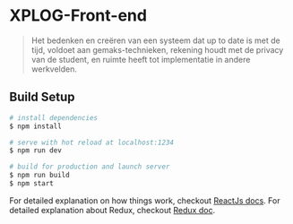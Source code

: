 # XPLOG-Front-end
 
> Het bedenken en creëren van een systeem dat up to date is met de tijd, voldoet aan gemaks-technieken, rekening houdt met de privacy van de student, en ruimte heeft tot implementatie in andere werkvelden.

## Build Setup

``` bash
# install dependencies
$ npm install

# serve with hot reload at localhost:1234
$ npm run dev

# build for production and launch server
$ npm run build
$ npm start

```

For detailed explanation on how things work, checkout [ReactJs docs](https://reactjs.org/docs/getting-started.html).
For detailed explanation about Redux, checkout [Redux doc](https://redux.js.org/introduction/getting-started).
